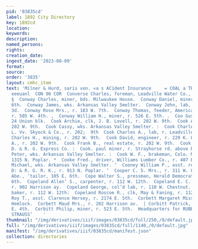 ```yaml
---
pid: '03835cd'
label: 1892 City Directory
key: 1892cd
location: 
keywords: 
description: 
named_persons: 
rights: 
creation_date: 
ingest_date: '2023-08-09'
format: 
source: 
order: '3835'
layout: cmhc_item
text: 'Milner & Hurd, saris von. «a s ACident Insurance     = COAL a THE eens COAL
  eeeuanl  CON 96 COR  Converse Charles, foreman, Leadville Water Co., 121 E. 5th.
  §  Conway Charles, miner, bds. Milwaukee House.  Conway Daniel, miner, r. 3184 E.
  6th.  Conway James, wks. Arkansas Valley Smelter.  Conway John, lab, r. 222 EH.
  3d.  Conway Rose Mrs., r. 183 W. 7th.  Conway Thomas, feeder, American Smelter,
  r. 505 W. 4th. ,  Conway William H., miner, r. 526 E. 5th. .  Coo Gussie Miss, r.
  24 Union blk.  Cook Archie, clk, J. B. Lovell, r. 202 W. 9th.  Cook Alverse, r.
  202 W. 9th.  Cook Cassy, wks. Arkansas Valley Smelter. :  Cook Charles A., butcher,
  L. Vv. Skyock & Co., r. 202;  9th  Cook Charles A., lab, r. Leadville House.  Cook
  Charles H., mining, r. 202 W. 9th.  Cook David, engineer, r. 229 K. 8th.  Cook Edward
  A., r. 202 W. 9th.  Cook Frank B., real estate, r. 202 W. 9th.  Cook Frank M., messenger,
  D. & R. G. Express Co. :  Cook. paul miner, r. Strayhorse rd. above Robert Emmett  aft.  Cook
  Peter, wks. Arkansas Valley Smelter. :  Cook W. F., brakeman, Colo. Mid. Ry, bds.
  1315 N. Poplar. *  Cooke Fred., driver, Williams Lumber Co., r. 407 E. 6th. -  Cooney
  Michael, wks. Arkansas Valley Smelter. ‘  Cooney William P., asst. road master,
  D: & R. G. R. K., r. 913 N. Poplar. ‘  Cooper C. 5. Mrs., r. 311 W. 8th.  Cooperman
  Abe., ‘tailor, 105 E. 6th.  Cope Walter S., pressman, Herald Democrat, r. 306 W.
  6th.  Copeland Allen’ S., carpenter, r. 112 W. 12th.  Copeland E. C. Mrs., col’d,
  r. 902 Harrison ay.  Copeland George, col’d lab, r. 110 W. Chestnut.  Copeland James,
  baker, r. 112 W. 12th:  Copeland Roscoe R., clk, May & Faning, r. 112 W. 12th.  Copeland
  Roy T., asst. Clarence Hersey, r. 2174 E. 5th.  Corbett Margaret Miss, r 108 8S.
  Hemlock.  Corbett Maud Mrs., r. 202 Harrison av.  | Corbitt Patrick, miner, r. 612
  E. 4th.  Corbitt Philip, miner, r. 523 E. 5th.  Headquarters for RUBBER COATS at
  STRAUSS’    '
thumbnail: "/img/derivatives/iiif/images/03835cd/full/250,/0/default.jpg"
full: "/img/derivatives/iiif/images/03835cd/full/1140,/0/default.jpg"
manifest: "/img/derivatives/iiif/03835cd/manifest.json"
collection: directories
---
```

